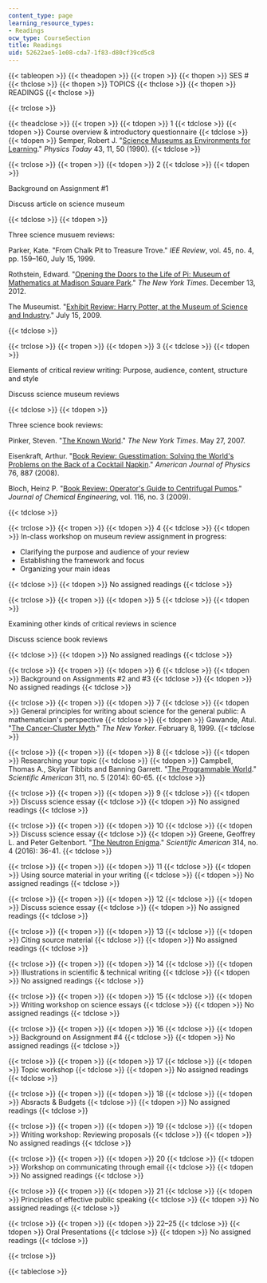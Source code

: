 ```yaml
---
content_type: page
learning_resource_types:
- Readings
ocw_type: CourseSection
title: Readings
uid: 52622ae5-1e08-cda7-1f83-d80cf39cd5c8
---
```


{{< tableopen >}}
{{< theadopen >}}
{{< tropen >}}
{{< thopen >}}
SES #
{{< thclose >}}
{{< thopen >}}
TOPICS
{{< thclose >}}
{{< thopen >}}
READINGS
{{< thclose >}}

{{< trclose >}}

{{< theadclose >}}
{{< tropen >}}
{{< tdopen >}}
1
{{< tdclose >}}
{{< tdopen >}}
Course overview & introductory questionnaire
{{< tdclose >}}
{{< tdopen >}}
Semper, Robert J. "[Science Museums as Environments for Learning](http://physicstoday.scitation.org/doi/abs/10.1063/1.881216)." _Physics Today_ 43, 11, 50 (1990).
{{< tdclose >}}

{{< trclose >}}
{{< tropen >}}
{{< tdopen >}}
2
{{< tdclose >}}
{{< tdopen >}}


Background on Assignment #1

Discuss article on science museum


{{< tdclose >}}
{{< tdopen >}}


Three science musuem reviews:

Parker, Kate. "From Chalk Pit to Treasure Trove." _IEE Review_, vol. 45, no. 4, pp. 159–160, July 15, 1999.

Rothstein, Edward. "[Opening the Doors to the Life of Pi: Museum of Mathematics at Madison Square Park](http://www.nytimes.com/2012/12/14/arts/design/museum-of-mathematics-at-madison-square-park.html)." _The New York Times_. December 13, 2012.

The Museumist. "[Exhibit Review: Harry Potter, at the Museum of Science and Industry](https://museumist.wordpress.com/2009/07/15/exhibit-review-harry-potter-at-the-museum-of-science-and-industry/)." July 15, 2009.


{{< tdclose >}}

{{< trclose >}}
{{< tropen >}}
{{< tdopen >}}
3
{{< tdclose >}}
{{< tdopen >}}


Elements of critical review writing: Purpose, audience, content, structure and style

Discuss science museum reviews


{{< tdclose >}}
{{< tdopen >}}


Three science book reviews:

Pinker, Steven. "[The Known World](http://www.nytimes.com/2007/05/27/books/review/Pinker-t.html)." _The New York Times_. May 27, 2007.

Eisenkraft, Arthur. "[Book Review: Guesstimation: Solving the World's Problems on the Back of a Cocktail Napkin](http://aapt.scitation.org/doi/abs/10.1119/1.2955790)." _American Journal of Physics_ 76, 887 (2008).

Bloch, Heinz P. "[Book Review: Operator's Guide to Centrifugal Pumps](http://www.reliableplant.com/Read/18349/book-review-operator's-guide-to-centrifugal-pumps)." _Journal of Chemical Engineering_, vol. 116, no. 3 (2009).


{{< tdclose >}}

{{< trclose >}}
{{< tropen >}}
{{< tdopen >}}
4
{{< tdclose >}}
{{< tdopen >}}
In-class workshop on museum review assignment in progress:

*   Clarifying the purpose and audience of your review
*   Establishing the framework and focus
*   Organizing your main ideas


{{< tdclose >}}
{{< tdopen >}}
No assigned readings
{{< tdclose >}}

{{< trclose >}}
{{< tropen >}}
{{< tdopen >}}
5
{{< tdclose >}}
{{< tdopen >}}


Examining other kinds of critical reviews in science

Discuss science book reviews


{{< tdclose >}}
{{< tdopen >}}
No assigned readings
{{< tdclose >}}

{{< trclose >}}
{{< tropen >}}
{{< tdopen >}}
6
{{< tdclose >}}
{{< tdopen >}}
Background on Assignments #2 and #3
{{< tdclose >}}
{{< tdopen >}}
No assigned readings
{{< tdclose >}}

{{< trclose >}}
{{< tropen >}}
{{< tdopen >}}
7
{{< tdclose >}}
{{< tdopen >}}
General principles for writing about science for the general public: A mathematician's perspective
{{< tdclose >}}
{{< tdopen >}}
Gawande, Atul. "[The Cancer-Cluster Myth](http://www.newyorker.com/magazine/1999/02/08/the-cancer-cluster-myth)." _The New Yorker_. February 8, 1999.
{{< tdclose >}}

{{< trclose >}}
{{< tropen >}}
{{< tdopen >}}
8
{{< tdclose >}}
{{< tdopen >}}
Researching your topic
{{< tdclose >}}
{{< tdopen >}}
Campbell, Thomas A., Skylar Tibbits and Banning Garrett. "[The Programmable World](http://www.nature.com/scientificamerican/journal/v311/n5/full/scientificamerican1114-60.html)." _Scientific American_ 311, no. 5 (2014): 60-65.
{{< tdclose >}}

{{< trclose >}}
{{< tropen >}}
{{< tdopen >}}
9
{{< tdclose >}}
{{< tdopen >}}
Discuss science essay
{{< tdclose >}}
{{< tdopen >}}
No assigned readings
{{< tdclose >}}

{{< trclose >}}
{{< tropen >}}
{{< tdopen >}}
10
{{< tdclose >}}
{{< tdopen >}}
Discuss science essay
{{< tdclose >}}
{{< tdopen >}}
Greene, Geoffrey L. and Peter Geltenbort. "[The Neutron Enigma](http://www.nature.com/scientificamerican/journal/v314/n4/full/scientificamerican0416-36.html)." _Scientific American_ 314, no. 4 (2016): 36-41.
{{< tdclose >}}

{{< trclose >}}
{{< tropen >}}
{{< tdopen >}}
11
{{< tdclose >}}
{{< tdopen >}}
Using source material in your writing
{{< tdclose >}}
{{< tdopen >}}
No assigned readings
{{< tdclose >}}

{{< trclose >}}
{{< tropen >}}
{{< tdopen >}}
12
{{< tdclose >}}
{{< tdopen >}}
Discuss science essay
{{< tdclose >}}
{{< tdopen >}}
No assigned readings
{{< tdclose >}}

{{< trclose >}}
{{< tropen >}}
{{< tdopen >}}
13
{{< tdclose >}}
{{< tdopen >}}
Citing source material
{{< tdclose >}}
{{< tdopen >}}
No assigned readings
{{< tdclose >}}

{{< trclose >}}
{{< tropen >}}
{{< tdopen >}}
14
{{< tdclose >}}
{{< tdopen >}}
Illustrations in scientific & technical writing
{{< tdclose >}}
{{< tdopen >}}
No assigned readings
{{< tdclose >}}

{{< trclose >}}
{{< tropen >}}
{{< tdopen >}}
15
{{< tdclose >}}
{{< tdopen >}}
Writing workshop on science essays
{{< tdclose >}}
{{< tdopen >}}
No assigned readings
{{< tdclose >}}

{{< trclose >}}
{{< tropen >}}
{{< tdopen >}}
16
{{< tdclose >}}
{{< tdopen >}}
Background on Assignment #4
{{< tdclose >}}
{{< tdopen >}}
No assigned readings
{{< tdclose >}}

{{< trclose >}}
{{< tropen >}}
{{< tdopen >}}
17
{{< tdclose >}}
{{< tdopen >}}
Topic workshop
{{< tdclose >}}
{{< tdopen >}}
No assigned readings
{{< tdclose >}}

{{< trclose >}}
{{< tropen >}}
{{< tdopen >}}
18
{{< tdclose >}}
{{< tdopen >}}
Absracts & Budgets
{{< tdclose >}}
{{< tdopen >}}
No assigned readings
{{< tdclose >}}

{{< trclose >}}
{{< tropen >}}
{{< tdopen >}}
19
{{< tdclose >}}
{{< tdopen >}}
Writing workshop: Reviewing proposals
{{< tdclose >}}
{{< tdopen >}}
No assigned readings
{{< tdclose >}}

{{< trclose >}}
{{< tropen >}}
{{< tdopen >}}
20
{{< tdclose >}}
{{< tdopen >}}
Workshop on communicating through email
{{< tdclose >}}
{{< tdopen >}}
No assigned readings
{{< tdclose >}}

{{< trclose >}}
{{< tropen >}}
{{< tdopen >}}
21
{{< tdclose >}}
{{< tdopen >}}
Principles of effective public speaking
{{< tdclose >}}
{{< tdopen >}}
No assigned readings
{{< tdclose >}}

{{< trclose >}}
{{< tropen >}}
{{< tdopen >}}
22–25
{{< tdclose >}}
{{< tdopen >}}
Oral Presentations
{{< tdclose >}}
{{< tdopen >}}
No assigned readings
{{< tdclose >}}

{{< trclose >}}

{{< tableclose >}}